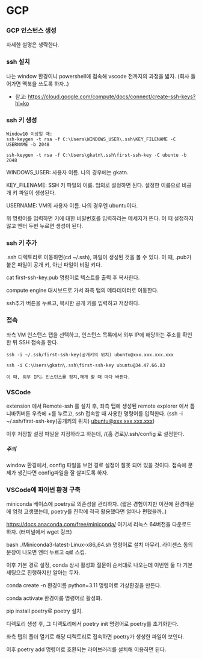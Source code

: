 # GCP

 ### GCP 인스턴스 생성
 
 자세한 설명은 생략한다.

 ### ssh 설치
 
 나는 window 환경이니 powershell에 접속해 vscode 전까지의 과정을 밟자. (회사 들어가면 맥북을 쓰도록 하자..)
 * 참고: https://cloud.google.com/compute/docs/connect/create-ssh-keys?hl=ko

 ### ssh 키 생성

    Window10 이상일 때: 
    ssh-keygen -t rsa -f C:\Users\WINDOWS_USER\.ssh\KEY_FILENAME -C USERNAME -b 2048

    ssh-keygen -t rsa -f C:\Users\gkatn\.ssh\first-ssh-key -C ubuntu -b 2048

WINDOWS_USER: 사용자 이름. 나의 경우에는 gkatn.

KEY_FILENAME:  SSH 키 파일의 이름. 임의로 설정하면 된다. 설정한 이름으로 비공개 키 파일이 생성된다.

USERNAME: VM의 사용자 이름. 나의 경우엔 ubuntu이다. 

위 명령어를 입력하면 키에 대한 비밀번호를 입력하라는 메세지가 뜬다. 이 때 설정하지 않고 엔터 두번 누르면 생성이 된다.

### ssh 키 추가

.ssh 디렉토리로 이동하면(cd ~/.ssh), 파일이 생성된 것을 볼 수 있다. 이 때, .pub가 붙은 파일이 공개 키, 아닌 파일이 비밀 키다.

cat first-ssh-key.pub 명령어로 텍스트를 출력 후 복사한다.

compute engine 대시보드로 가서 좌측 탭의 메타데이터로 이동한다.

ssh추가 버튼을 누르고, 복사한 공개 키를 입력하고 저장하다.

### 접속

좌측 VM 인스턴스 탭을 선택하고, 인스턴스 목록에서 외부 IP에 해당하는 주소를 확인한 뒤 SSH 접속을 한다.

    ssh -i ~/.ssh/first-ssh-key(공개키의 위치) ubuntu@xxx.xxx.xxx.xxx

    ssh -i C:\Users\gkatn\.ssh\first-ssh-key ubuntu@34.47.66.83

    이 때, 외부 IP는 인스턴스를 정지,재개 할 때 마다 바뀐다.

### VSCode

extension 에서 Remote-ssh 를 설치 후, 좌측 탭에 생성된 remote explorer 에서 톱니바퀴버튼 우측에 +를 누르고, ssh 접속할 때 사용한 명령어를 입력한다. (ssh -i ~/.ssh/first-ssh-key(공개키의 위치) ubuntu@xxx.xxx.xxx.xxx)

이후 저장할 설정 파일을 지정하라고 하는데, /{홈 경로}/.ssh/config 로 설정한다.

##### 주의
window 환경에서, config 파일을 보면 경로 설정이 잘못 되어 있을 것이다. 접속에 문제가 생긴다면 config파일을 잘 살피도록 하자.

### VSCode에 파이썬 환경 구축

miniconda 베이스에 poetry로 의존성을 관리하자. (짧은 경험이지만 이전에 환경때문에 엄청 고생했는데, poetry를 진작에 적극 활용했다면 얼마나 편했을까..)

https://docs.anaconda.com/free/miniconda/
여기서 리눅스 64버전을 다운로드 하자. (터미널에서 wget 링크)

bash ./Miniconda3-latest-Linux-x86_64.sh 명령어로 설치 마무리. 라이센스 동의 문장이 나오면 엔터 누르고 q로 스킵.

이후 기본 경로 설정, conda 상시 활성화 질문이 순서대로 나오는데 이번엔 둘 다 기본세팅으로 진행하지만 알아는 두자.

conda create -n 환경이름 python=3.11
명령어로 가상환경을 만든다.

conda activate 환경이름 명령어로 활성화.

pip install poetry로 poetry 설치. 

디렉토리 생성 후, 그 디렉토리에서 poetry init 명령어로 poetry를 초기화한다.

좌측 탭의 폴더 열기로 해당 디렉토리로 접속하면 poetry가 생성한 파일이 보인다.

이후 poetry add 명령어로 호환되는 라이브러리를 설치해 이용하면 된다.